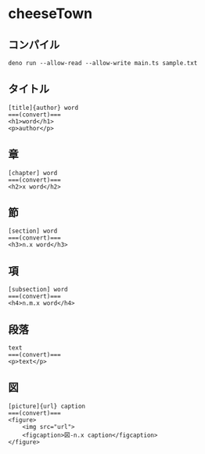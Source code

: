 # cheeseTown

## コンパイル

`deno run --allow-read --allow-write main.ts sample.txt`

## タイトル

```
[title]{author} word
===(convert)===
<h1>word</h1>
<p>author</p>
```

## 章

```
[chapter] word
===(convert)===
<h2>x word</h2>
```

## 節

```
[section] word
===(convert)===
<h3>n.x word</h3>
```

## 項

```
[subsection] word
===(convert)===
<h4>n.m.x word</h4>
```

## 段落

```
text
===(convert)===
<p>text</p>
```

## 図

```
[picture]{url} caption
===(convert)===
<figure>
    <img src="url">
    <figcaption>図-n.x caption</figcaption>
</figure>
```
